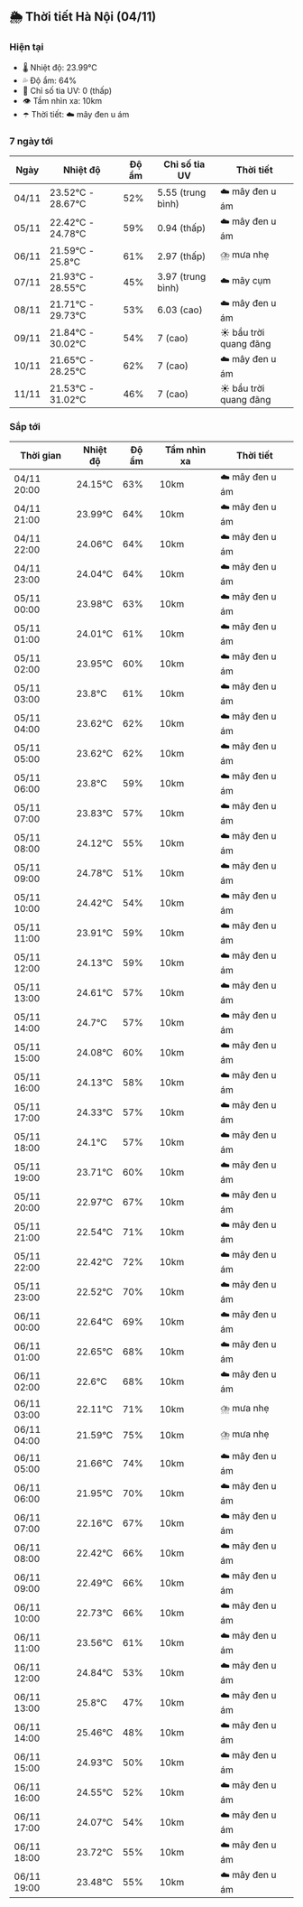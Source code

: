 ## 🌦️ Thời tiết Hà Nội (04/11)

### Hiện tại

- 🌡️ Nhiệt độ: 23.99℃
- 💦 Độ ẩm: 64%
- 🌟 Chỉ số tia UV: 0 (thấp)
- 👁️ Tầm nhìn xa: 10km
- ☂️ Thời tiết: ☁️ mây đen u ám

### 7 ngày tới

| Ngày | Nhiệt độ | Độ ẩm | Chỉ số tia UV | Thời tiết |
| --- | --- | --- | --- | --- |
| 04/11 | 23.52℃ - 28.67℃ | 52% | 5.55 (trung bình) | ☁️ mây đen u ám |
| 05/11 | 22.42℃ - 24.78℃ | 59% | 0.94 (thấp) | ☁️ mây đen u ám |
| 06/11 | 21.59℃ - 25.8℃ | 61% | 2.97 (thấp) | ⛈️ mưa nhẹ |
| 07/11 | 21.93℃ - 28.55℃ | 45% | 3.97 (trung bình) | ☁️ mây cụm |
| 08/11 | 21.71℃ - 29.73℃ | 53% | 6.03 (cao) | ☁️ mây đen u ám |
| 09/11 | 21.84℃ - 30.02℃ | 54% | 7 (cao) | ☀️ bầu trời quang đãng |
| 10/11 | 21.65℃ - 28.25℃ | 62% | 7 (cao) | ☁️ mây đen u ám |
| 11/11 | 21.53℃ - 31.02℃ | 46% | 7 (cao) | ☀️ bầu trời quang đãng |

### Sắp tới

| Thời gian | Nhiệt độ | Độ ẩm | Tầm nhìn xa | Thời tiết |
| --- | --- | --- | --- | --- |
| 04/11 20:00 | 24.15℃ | 63% | 10km | ☁️ mây đen u ám |
| 04/11 21:00 | 23.99℃ | 64% | 10km | ☁️ mây đen u ám |
| 04/11 22:00 | 24.06℃ | 64% | 10km | ☁️ mây đen u ám |
| 04/11 23:00 | 24.04℃ | 64% | 10km | ☁️ mây đen u ám |
| 05/11 00:00 | 23.98℃ | 63% | 10km | ☁️ mây đen u ám |
| 05/11 01:00 | 24.01℃ | 61% | 10km | ☁️ mây đen u ám |
| 05/11 02:00 | 23.95℃ | 60% | 10km | ☁️ mây đen u ám |
| 05/11 03:00 | 23.8℃ | 61% | 10km | ☁️ mây đen u ám |
| 05/11 04:00 | 23.62℃ | 62% | 10km | ☁️ mây đen u ám |
| 05/11 05:00 | 23.62℃ | 62% | 10km | ☁️ mây đen u ám |
| 05/11 06:00 | 23.8℃ | 59% | 10km | ☁️ mây đen u ám |
| 05/11 07:00 | 23.83℃ | 57% | 10km | ☁️ mây đen u ám |
| 05/11 08:00 | 24.12℃ | 55% | 10km | ☁️ mây đen u ám |
| 05/11 09:00 | 24.78℃ | 51% | 10km | ☁️ mây đen u ám |
| 05/11 10:00 | 24.42℃ | 54% | 10km | ☁️ mây đen u ám |
| 05/11 11:00 | 23.91℃ | 59% | 10km | ☁️ mây đen u ám |
| 05/11 12:00 | 24.13℃ | 59% | 10km | ☁️ mây đen u ám |
| 05/11 13:00 | 24.61℃ | 57% | 10km | ☁️ mây đen u ám |
| 05/11 14:00 | 24.7℃ | 57% | 10km | ☁️ mây đen u ám |
| 05/11 15:00 | 24.08℃ | 60% | 10km | ☁️ mây đen u ám |
| 05/11 16:00 | 24.13℃ | 58% | 10km | ☁️ mây đen u ám |
| 05/11 17:00 | 24.33℃ | 57% | 10km | ☁️ mây đen u ám |
| 05/11 18:00 | 24.1℃ | 57% | 10km | ☁️ mây đen u ám |
| 05/11 19:00 | 23.71℃ | 60% | 10km | ☁️ mây đen u ám |
| 05/11 20:00 | 22.97℃ | 67% | 10km | ☁️ mây đen u ám |
| 05/11 21:00 | 22.54℃ | 71% | 10km | ☁️ mây đen u ám |
| 05/11 22:00 | 22.42℃ | 72% | 10km | ☁️ mây đen u ám |
| 05/11 23:00 | 22.52℃ | 70% | 10km | ☁️ mây đen u ám |
| 06/11 00:00 | 22.64℃ | 69% | 10km | ☁️ mây đen u ám |
| 06/11 01:00 | 22.65℃ | 68% | 10km | ☁️ mây đen u ám |
| 06/11 02:00 | 22.6℃ | 68% | 10km | ☁️ mây đen u ám |
| 06/11 03:00 | 22.11℃ | 71% | 10km | ⛈️ mưa nhẹ |
| 06/11 04:00 | 21.59℃ | 75% | 10km | ⛈️ mưa nhẹ |
| 06/11 05:00 | 21.66℃ | 74% | 10km | ☁️ mây đen u ám |
| 06/11 06:00 | 21.95℃ | 70% | 10km | ☁️ mây đen u ám |
| 06/11 07:00 | 22.16℃ | 67% | 10km | ☁️ mây đen u ám |
| 06/11 08:00 | 22.42℃ | 66% | 10km | ☁️ mây đen u ám |
| 06/11 09:00 | 22.49℃ | 66% | 10km | ☁️ mây đen u ám |
| 06/11 10:00 | 22.73℃ | 66% | 10km | ☁️ mây đen u ám |
| 06/11 11:00 | 23.56℃ | 61% | 10km | ☁️ mây đen u ám |
| 06/11 12:00 | 24.84℃ | 53% | 10km | ☁️ mây đen u ám |
| 06/11 13:00 | 25.8℃ | 47% | 10km | ☁️ mây đen u ám |
| 06/11 14:00 | 25.46℃ | 48% | 10km | ☁️ mây đen u ám |
| 06/11 15:00 | 24.93℃ | 50% | 10km | ☁️ mây đen u ám |
| 06/11 16:00 | 24.55℃ | 52% | 10km | ☁️ mây đen u ám |
| 06/11 17:00 | 24.07℃ | 54% | 10km | ☁️ mây đen u ám |
| 06/11 18:00 | 23.72℃ | 55% | 10km | ☁️ mây đen u ám |
| 06/11 19:00 | 23.48℃ | 55% | 10km | ☁️ mây đen u ám |
